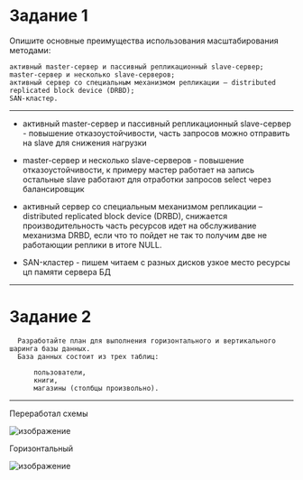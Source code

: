 # Задание 1

Опишите основные преимущества использования масштабирования методами:

    активный master-сервер и пассивный репликационный slave-сервер;
    master-сервер и несколько slave-серверов;
    активный сервер со специальным механизмом репликации — distributed replicated block device (DRBD);
    SAN-кластер.
----


   - активный master-сервер и пассивный репликационный slave-сервер - повышение отказоустойчивости, часть запросов можно отправить на slave для снижения нагрузки
    
   - master-сервер и несколько slave-серверов - повышение отказоустойчивости, к примеру мастер работает на запись остальные slave работают для отработки запросов select через балансировщик
    
   - активный сервер со специальным механизмом репликации – distributed replicated block device (DRBD), снижается производительность часть ресурсов идет на обслуживание механизма DRBD, если что то пойдет не так то получим две не работающии реплики в итоге NULL.
    
   - SAN-кластер - пишем читаем с разных дисков узкое место ресурсы цп памяти сервера БД
     
----

# Задание 2

      Разработайте план для выполнения горизонтального и вертикального шаринга базы данных. 
      База данных состоит из трех таблиц:

          пользователи,
          книги,
          магазины (столбцы произвольно).
----
Переработал схемы


![изображение](https://github.com/Vadim-Nazarov/netologi/assets/107613708/d60f2b20-26b2-4ebf-9a2c-07e6f8cf9330)



Горизонтальный 

![изображение](https://github.com/Vadim-Nazarov/netologi/assets/107613708/3394b71b-c52c-444d-b684-648636e3aaf6)




